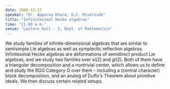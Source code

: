 ```yaml
---
date: 2008-12-17
speaker: "Dr. Apporva Khare, U.C. Riverside"
title: "Infinitesimal Hecke algebras"
time: "11.00 a.m." 
venue: "Lecture Hall - I, Dept. of Mathematics"
---
```

We study families of infinite-dimensional algebras that are similar to semisimple Lie algebras as well as symplectic reflection algebras. Infinitesimal Hecke algebras are deformations of semidirect product Lie algebras, and we study two families over sl(2) and gl(2). Both of them have a triangular decomposition and a nontrivial center, which allows us to define and study the BGG Category O over them - including a (central character) block decomposition, and an analog of Duflo's Theorem about primitive ideals. We then discuss certain related setups.
